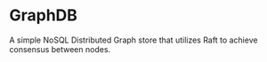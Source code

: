 # GraphDB

A simple NoSQL Distributed Graph store that utilizes Raft to achieve consensus between nodes.
